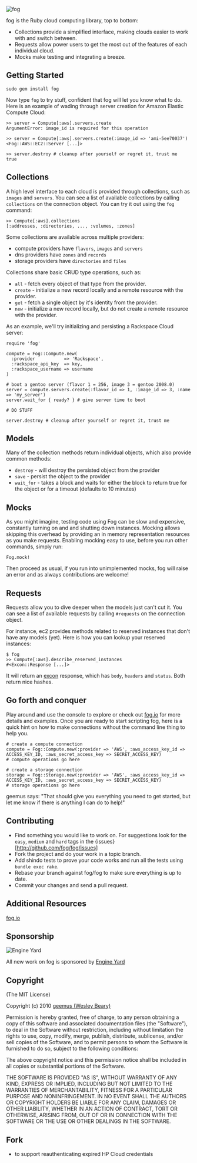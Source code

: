![fog](http://geemus.s3.amazonaws.com/fog.png)

fog is the Ruby cloud computing library, top to bottom:

* Collections provide a simplified interface, making clouds easier to work with and switch between.
* Requests allow power users to get the most out of the features of each individual cloud.
* Mocks make testing and integrating a breeze.

## Getting Started

    sudo gem install fog

Now type `fog` to try stuff, confident that fog will let you know what to do.
Here is an example of wading through server creation for Amazon Elastic Compute Cloud:

    >> server = Compute[:aws].servers.create
    ArgumentError: image_id is required for this operation

    >> server = Compute[:aws].servers.create(:image_id => 'ami-5ee70037')
    <Fog::AWS::EC2::Server [...]>

    >> server.destroy # cleanup after yourself or regret it, trust me
    true

## Collections

A high level interface to each cloud is provided through collections, such as `images` and `servers`.
You can see a list of available collections by calling `collections` on the connection object.
You can try it out using the `fog` command:

    >> Compute[:aws].collections
    [:addresses, :directories, ..., :volumes, :zones]

Some collections are available across multiple providers:

* compute providers have `flavors`, `images` and `servers`
* dns providers have `zones` and `records`
* storage providers have `directories` and `files`

Collections share basic CRUD type operations, such as:

* `all` - fetch every object of that type from the provider.
* `create` - initialize a new record locally and a remote resource with the provider.
* `get` - fetch a single object by it's identity from the provider.
* `new` - initialize a new record locally, but do not create a remote resource with the provider.

As an example, we'll try initializing and persisting a Rackspace Cloud server:

    require 'fog'

    compute = Fog::Compute.new(
      :provider           => 'Rackspace',
      :rackspace_api_key  => key,
      :rackspace_username => username
    )

    # boot a gentoo server (flavor 1 = 256, image 3 = gentoo 2008.0)
    server = compute.servers.create(:flavor_id => 1, :image_id => 3, :name => 'my_server')
    server.wait_for { ready? } # give server time to boot

    # DO STUFF

    server.destroy # cleanup after yourself or regret it, trust me

## Models

Many of the collection methods return individual objects, which also provide common methods:

* `destroy` - will destroy the persisted object from the provider
* `save` - persist the object to the provider
* `wait_for` - takes a block and waits for either the block to return true for the object or for a timeout (defaults to 10 minutes)

## Mocks

As you might imagine, testing code using Fog can be slow and expensive, constantly turning on and and shutting down instances.
Mocking allows skipping this overhead by providing an in memory representation resources as you make requests.
Enabling mocking easy to use, before you run other commands, simply run:

    Fog.mock!

Then proceed as usual, if you run into unimplemented mocks, fog will raise an error and as always contributions are welcome!

## Requests

Requests allow you to dive deeper when the models just can't cut it.
You can see a list of available requests by calling `#requests` on the connection object.

For instance, ec2 provides methods related to reserved instances that don't have any models (yet). Here is how you can lookup your reserved instances:

    $ fog
    >> Compute[:aws].describe_reserved_instances
    #<Excon::Response [...]>

It will return an [excon](http://github.com/geemus/excon) response, which has `body`, `headers` and `status`. Both return nice hashes.

## Go forth and conquer

Play around and use the console to explore or check out [fog.io](http://fog.io) for more details and examples.
Once you are ready to start scripting fog, here is a quick hint on how to make connections without the command line thing to help you.

    # create a compute connection
    compute = Fog::Compute.new(:provider => 'AWS', :aws_access_key_id => ACCESS_KEY_ID, :aws_secret_access_key => SECRET_ACCESS_KEY)
    # compute operations go here

    # create a storage connection
    storage = Fog::Storage.new(:provider => 'AWS', :aws_access_key_id => ACCESS_KEY_ID, :aws_secret_access_key => SECRET_ACCESS_KEY)
    # storage operations go here

geemus says: "That should give you everything you need to get started, but let me know if there is anything I can do to help!"

## Contributing

* Find something you would like to work on. For suggestions look for the `easy`, `medium` and `hard` tags in the {issues}[http://github.com/fog/fog/issues]
* Fork the project and do your work in a topic branch.
* Add shindo tests to prove your code works and run all the tests using `bundle exec rake`.
* Rebase your branch against fog/fog to make sure everything is up to date.
* Commit your changes and send a pull request.

## Additional Resources

[fog.io](http://fog.io)

## Sponsorship

![Engine Yard](http://www.engineyard.com/images/logo.png)

All new work on fog is sponsored by [Engine Yard](http://engineyard.com)

## Copyright

(The MIT License)

Copyright (c) 2010 [geemus (Wesley Beary)](http://github.com/geemus)

Permission is hereby granted, free of charge, to any person obtaining
a copy of this software and associated documentation files (the
"Software"), to deal in the Software without restriction, including
without limitation the rights to use, copy, modify, merge, publish,
distribute, sublicense, and/or sell copies of the Software, and to
permit persons to whom the Software is furnished to do so, subject to
the following conditions:

The above copyright notice and this permission notice shall be
included in all copies or substantial portions of the Software.

THE SOFTWARE IS PROVIDED "AS IS", WITHOUT WARRANTY OF ANY KIND,
EXPRESS OR IMPLIED, INCLUDING BUT NOT LIMITED TO THE WARRANTIES OF
MERCHANTABILITY, FITNESS FOR A PARTICULAR PURPOSE AND
NONINFRINGEMENT. IN NO EVENT SHALL THE AUTHORS OR COPYRIGHT HOLDERS BE
LIABLE FOR ANY CLAIM, DAMAGES OR OTHER LIABILITY, WHETHER IN AN ACTION
OF CONTRACT, TORT OR OTHERWISE, ARISING FROM, OUT OF OR IN CONNECTION
WITH THE SOFTWARE OR THE USE OR OTHER DEALINGS IN THE SOFTWARE.

## Fork

* to support reauthenticating expired HP Cloud credentials
